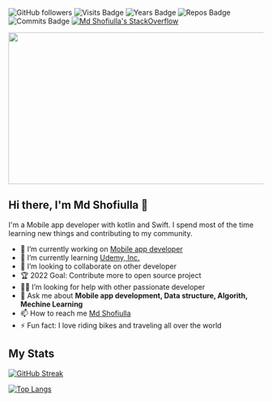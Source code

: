 <!-- <div>
<img src="https://komarev.com/ghpvc/?username=shofiq301&style=flat-square&color=blue" alt=""/>
</div> -->
![GitHub followers](https://img.shields.io/github/followers/shofiq301?logo=GitHub&style=flat-square)
![Visits Badge](https://badges.pufler.dev/visits/shofiq301/shofiq301?style=flat-square)
![Years Badge](https://badges.pufler.dev/years/shofiq301?style=flat-square)
![Repos Badge](https://badges.pufler.dev/repos/shofiq301?style=flat-square)
![Commits Badge](https://badges.pufler.dev/commits/monthly/shofiq301)
[![Md Shofiulla's StackOverflow](https://stackoverflow-badge.vercel.app/?userID=9158688)]([https://stackoverflow.com/users/8521094/md-shofiulla](https://stackoverflow.com/users/9158688/md-shofiulla))
<!-- ![Gists Badge](https://badges.pufler.dev/gists/shofiq301?style=flat-square) -->
<div align="center">
  <img src="https://media.giphy.com/media/dWesBcTLavkZuG35MI/giphy.gif" width="600" height="300"/>
 </div>

## Hi there, I'm Md Shofiulla :handshake:
I'm a Mobile app developer with kotlin and Swift. I spend most of the time learning new things and contributing to my community. 

- 🔭 I’m currently working on [Mobile app developer](https://iotait.tech/) 
- 🌱 I’m currently learning [Udemy, Inc.](https://www.udemy.com/course/android-architecture-componentsmvvm-with-dagger-retrofit/?src=sac&kw=Complete+android+jetpack)
- 👯 I’m looking to collaborate on other developer
- :trophy: 2022 Goal: Contribute more to open source project
- :man_student: I’m looking for help with other passionate developer
- 💬 Ask me about **Mobile app development, Data structure, Algorith, Mechine Learning** 
- 📫 How to reach me [Md Shofiulla](mailto:mdshofiqul301@gmail.com?subject=[GitHub])
- ⚡ Fun fact: I love riding bikes and traveling all over the world

## My Stats
[![GitHub Streak](http://github-readme-streak-stats.herokuapp.com?user=shofiq301&theme=dark&background=000000)](https://git.io/streak-stats)

[![Top Langs](https://github-readme-stats.vercel.app/api/top-langs/?username=shofiq301&layout=compact&theme=vision-friendly-dark)](https://github.com/anuraghazra/github-readme-stats)
